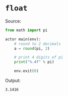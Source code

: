 # `float`

Source:
```python
from math import pi

actor main(env):
    # round to 2 decimals
    a = round(pi, 2)

    # print 4 digits of pi
    print("%.4f" % pi)

    env.exit(0)
```

Output:
```sh
3.1416
```
